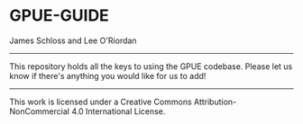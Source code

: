 # GPUE-GUIDE
James Schloss and Lee O'Riordan

----

This repository holds all the keys to using the GPUE codebase. Please let us know if there's anything you would like for us to add!

----

This work is licensed under a Creative Commons Attribution-NonCommercial 4.0 International License.
